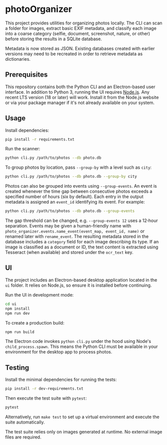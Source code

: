 # photoOrganizer

This project provides utilities for organizing photos locally. The CLI can scan a folder for images, extract basic EXIF metadata, and classify each image into a coarse category (selfie, document, screenshot, nature, or other) before storing the results in a SQLite database.

Metadata is now stored as JSON. Existing databases created with earlier
versions may need to be recreated in order to retrieve metadata as
dictionaries.

## Prerequisites

This repository contains both the Python CLI and an Electron-based user
interface. In addition to Python 3, running the UI requires
[Node.js](https://nodejs.org/). Any recent LTS version (18 or later) will work.
Install it from the Node.js website or via your package manager if it's not
already available on your system.


## Usage

Install dependencies:

```bash
pip install -r requirements.txt
```

Run the scanner:

```bash
python cli.py /path/to/photos --db photo.db
```
To group photos by location, pass `--group-by` with a level such as `city`:

```bash
python cli.py /path/to/photos --db photo.db --group-by city
```
Photos can also be grouped into events using `--group-events`. An event is
created whenever the time gap between consecutive photos exceeds a specified
number of hours (six by default). Each entry in the output metadata is assigned
an `event_id` identifying its event. For example:

```bash
python cli.py /path/to/photos --db photo.db --group-events
```

The gap threshold can be changed, e.g. `--group-events 12` uses a 12‑hour
separation. Events may be given a human-friendly name with
`photo_organizer.events.name_event(event_map, event_id, name)` or renamed later
with `rename_event`.
The resulting metadata stored in the database includes a `category` field for
each image describing its type. If an image is classified as a document or ID,
the text content is extracted using Tesseract (when available) and stored under
the `ocr_text` key.

## UI

The project includes an Electron-based desktop application located in the `ui`
folder. It relies on Node.js, so ensure it is installed before continuing.

Run the UI in development mode:

```bash
cd ui
npm install
npm run dev
```

To create a production build:

```bash
npm run build
```

The Electron code invokes `python cli.py` under the hood using Node's
`child_process.spawn`. This means the Python CLI must be available in your
environment for the desktop app to process photos.

## Testing

Install the minimal dependencies for running the tests:

```bash
pip install -r dev-requirements.txt
```

Then execute the test suite with `pytest`:

```bash
pytest
```

Alternatively, run `make test` to set up a virtual environment and execute the
suite automatically.

The test suite relies only on images generated at runtime. No external image
files are required.
